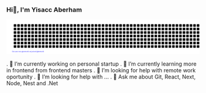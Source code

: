 ### Hi👋, I'm Yisacc Aberham

![gitartwork](gitartwork.svg)

. 🎥 I’m currently working on personal startup
. 🌱 I’m currently learning more in frontend from frontend masters
. 🤝 I’m looking for help with remote work oportunity
. 🤔 I’m looking for help with ...
. 💬 Ask me about Git, React, Next, Node, Nest and .Net

